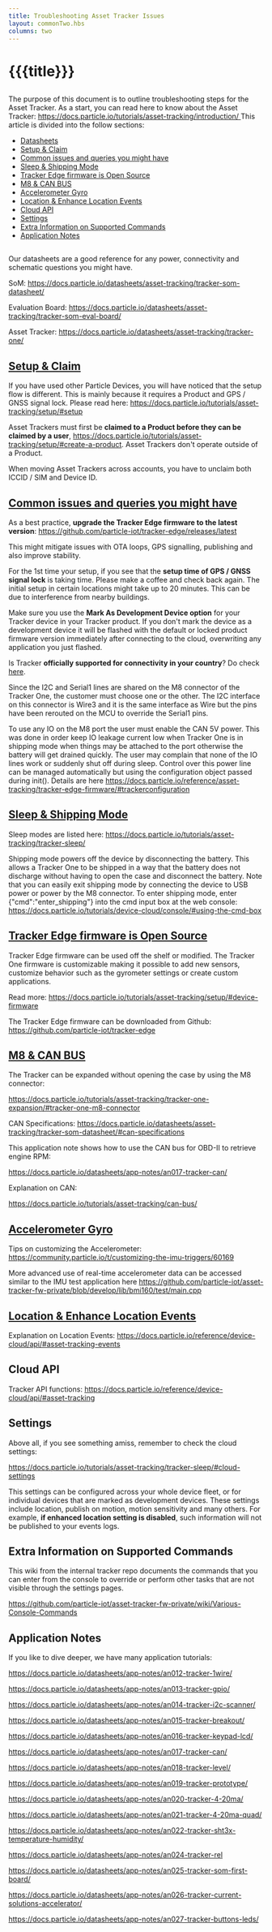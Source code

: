 ```yaml
---
title: Troubleshooting Asset Tracker Issues
layout: commonTwo.hbs
columns: two
---
```


# {{{title}}}
## <Introduction>

The purpose of this document is to outline troubleshooting steps for the Asset Tracker. As a start, you can read here to know about the Asset Tracker: [https://docs.particle.io/tutorials/asset-tracking/introduction/ ](https://docs.particle.io/tutorials/asset-tracking/introduction/)This article is divided into the follow sections:

* [Datasheets](#h%5F01FPVVTE9EGRRB36WAP7F4DK22)
* [Setup & Claim](#h%5F01FPVVTQWC9DPRF3WT1SPNYQK6)
* [Common issues and queries you might have](#h%5F01FPVVV3VEJ5V2F2KXQV31W0VY)
* [Sleep & Shipping Mode](#h%5F01FPVVVEAJBSDVMA6XPAKCVDS5)
* [Tracker Edge firmware is Open Source](#h%5F01FPVVVRQJMCW68MSY5BYRK0HQ)
* [M8 & CAN BUS](#h%5F01FPVVW1P3XHDSZ49B4QEAZPS3)
* [Accelerometer Gyro](#h%5F01FPVVW8SBDBSX35X2SJPJ72Z5)
* [Location & Enhance Location Events](#h%5F01FPVVWGVKWBTCQH69DXBK0852)
* [Cloud API](#h%5F01FPVVWSN06R6YJ0RMNJGQ9B8X)
* [Settings](#h%5F01FPVVXEWCABCKHBH8ZVRR8KJ5)
* [Extra Information on Supported Commands](#h%5F01FPVVXQFGSKKC8XZF48GW7VQM)
* [Application Notes](#h%5F01FPVVY80NQ5CK4CT1D4KJYN1V)

## <Datasheets>

Our datasheets are a good reference for any power, connectivity and schematic questions you might have.

SoM: <https://docs.particle.io/datasheets/asset-tracking/tracker-som-datasheet/>

Evaluation Board: <https://docs.particle.io/datasheets/asset-tracking/tracker-som-eval-board/>

Asset Tracker: <https://docs.particle.io/datasheets/asset-tracking/tracker-one/>

## [**Setup & Claim**](Setup-Claim)

If you have used other Particle Devices, you will have noticed that the setup flow is different. This is mainly because it requires a Product and GPS / GNSS signal lock. Please read here: <https://docs.particle.io/tutorials/asset-tracking/setup/#setup>

Asset Trackers must first be **claimed to a Product before they can be claimed by a user**, <https://docs.particle.io/tutorials/asset-tracking/setup/#create-a-product>. Asset Trackers don't operate outside of a Product. 

When moving Asset Trackers across accounts, you have to unclaim both ICCID / SIM and Device ID.

## [**Common issues and queries you might have**](Common-issues%20and-queries)

As a best practice, **upgrade the Tracker Edge firmware to the latest version**: <https://github.com/particle-iot/tracker-edge/releases/latest>

This might mitigate issues with OTA loops, GPS signalling, publishing and also improve stability.

For the 1st time your setup, if you see that the **setup time of GPS / GNSS signal lock** is taking time. Please make a coffee and check back again. The initial setup in certain locations might take up to 20 minutes. This can be due to interference from nearby buildings.

Make sure you use the **Mark As Development Device option** for your Tracker device in your Tracker product. If you don't mark the device as a development device it will be flashed with the default or locked product firmware version immediately after connecting to the cloud, overwriting any application you just flashed.

Is Tracker **officially supported for connectivity in your country**? Do check [here](https://docs.particle.io/tutorials/cellular-connectivity/cellular-carriers/?tab=ByDevice&device=Tracker%20T524%2FONE524%20LTE%20CAT1%2F3G%2F2G%20%28Europe%29%20EtherSIM&region=All).

Since the I2C and Serial1 lines are shared on the M8 connector of the Tracker One, the customer must choose one or the other. The I2C interface on this connector is Wire3 and it is the same interface as Wire but the pins have been rerouted on the MCU to override the Serial1 pins.

To use any IO on the M8 port the user must enable the CAN 5V power. This was done in order keep IO leakage current low when Tracker One is in shipping mode when things may be attached to the port otherwise the battery will get drained quickly. The user may complain that none of the IO lines work or suddenly shut off during sleep. Control over this power line can be managed automatically but using the configuration object passed during init(). Details are here <https://docs.particle.io/reference/asset-tracking/tracker-edge-firmware/#trackerconfiguration>

## [**Sleep & Shipping Mode**](Sleep-Shipping-Mode)

Sleep modes are listed here: <https://docs.particle.io/tutorials/asset-tracking/tracker-sleep/>

Shipping mode powers off the device by disconnecting the battery. This allows a Tracker One to be shipped in a way that the battery does not discharge without having to open the case and disconnect the battery. Note that you can easily exit shipping mode by connecting the device to USB power or power by the M8 connector. To enter shipping mode, enter {"cmd":"enter\_shipping"} into the cmd input box at the web console: <https://docs.particle.io/tutorials/device-cloud/console/#using-the-cmd-box>

## [**Tracker Edge firmware is Open Source**](Tracker-Edge-firmware-is-Open-Source)

Tracker Edge firmware can be used off the shelf or modified. The Tracker One firmware is customizable making it possible to add new sensors, customize behavior such as the gyrometer settings or create custom applications.

Read more: <https://docs.particle.io/tutorials/asset-tracking/setup/#device-firmware>

The Tracker Edge firmware can be downloaded from Github: <https://github.com/particle-iot/tracker-edge>

## [**M8 & CAN BUS**](M8-CAN-BUS)

The Tracker can be expanded without opening the case by using the M8 connector:

<https://docs.particle.io/tutorials/asset-tracking/tracker-one-expansion/#tracker-one-m8-connector>

CAN Specifications: <https://docs.particle.io/datasheets/asset-tracking/tracker-som-datasheet/#can-specifications>

This application note shows how to use the CAN bus for OBD-II to retrieve engine RPM:

<https://docs.particle.io/datasheets/app-notes/an017-tracker-can/>

Explanation on CAN:

<https://docs.particle.io/tutorials/asset-tracking/can-bus/>

## [**Accelerometer Gyro**](Accelerometer-Gyro)

Tips on customizing the Accelerometer: <https://community.particle.io/t/customizing-the-imu-triggers/60169>

More advanced use of real-time accelerometer data can be accessed similar to the IMU test application here <https://github.com/particle-iot/asset-tracker-fw-private/blob/develop/lib/bmi160/test/main.cpp>

## [**Location & Enhance Location Events**](Location-Enhance-Location-Events)

Explanation on Location Events: <https://docs.particle.io/reference/device-cloud/api/#asset-tracking-events>

## Cloud API

Tracker API functions: <https://docs.particle.io/reference/device-cloud/api/#asset-tracking>

## Settings

Above all, if you see something amiss, remember to check the cloud settings:

<https://docs.particle.io/tutorials/asset-tracking/tracker-sleep/#cloud-settings>

This settings can be configured across your whole device fleet, or for individual devices that are marked as development devices. These settings include location, publish on motion, motion sensitivity and many others. For example, **if enhanced location setting is disabled**, such information will not be published to your events logs.
  
  
## Extra Information on Supported Commands

This wiki from the internal tracker repo documents the commands that you can enter from the console to override or perform other tasks that are not visible through the settings pages.

<https://github.com/particle-iot/asset-tracker-fw-private/wiki/Various-Console-Commands>
  
  
## Application Notes

If you like to dive deeper, we have many application tutorials:

<https://docs.particle.io/datasheets/app-notes/an012-tracker-1wire/>

<https://docs.particle.io/datasheets/app-notes/an013-tracker-gpio/>

<https://docs.particle.io/datasheets/app-notes/an014-tracker-i2c-scanner/>

<https://docs.particle.io/datasheets/app-notes/an015-tracker-breakout/>

<https://docs.particle.io/datasheets/app-notes/an016-tracker-keypad-lcd/>

<https://docs.particle.io/datasheets/app-notes/an017-tracker-can/>

<https://docs.particle.io/datasheets/app-notes/an018-tracker-level/>

<https://docs.particle.io/datasheets/app-notes/an019-tracker-prototype/>

<https://docs.particle.io/datasheets/app-notes/an020-tracker-4-20ma/>

<https://docs.particle.io/datasheets/app-notes/an021-tracker-4-20ma-quad/>

<https://docs.particle.io/datasheets/app-notes/an022-tracker-sht3x-temperature-humidity/>

<https://docs.particle.io/datasheets/app-notes/an024-tracker-rel>

<https://docs.particle.io/datasheets/app-notes/an025-tracker-som-first-board/>

<https://docs.particle.io/datasheets/app-notes/an026-tracker-current-solutions-accelerator/>

<https://docs.particle.io/datasheets/app-notes/an027-tracker-buttons-leds/>
